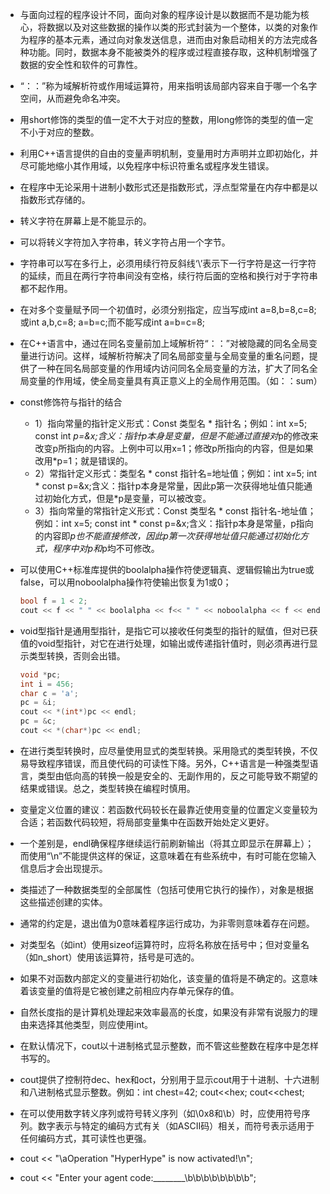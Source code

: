 - 与面向过程的程序设计不同，面向对象的程序设计是以数据而不是功能为核心，将数据以及对这些数据的操作以类的形式封装为一个整体，以类的对象作为程序的基本元素，通过向对象发送信息，进而由对象启动相关的方法完成各种功能。同时，数据本身不能被类外的程序或过程直接存取，这种机制增强了数据的安全性和软件的可靠性。 
- “：：”称为域解析符或作用域运算符，用来指明该局部内容来自于哪一个名字空间，从而避免命名冲突。 
- 用short修饰的类型的值一定不大于对应的整数，用long修饰的类型的值一定不小于对应的整数。 
- 利用C++语言提供的自由的变量声明机制，变量用时方声明并立即初始化，并尽可能地缩小其作用域，以免程序中标识符重名或程序发生错误。 
- 在程序中无论采用十进制小数形式还是指数形式，浮点型常量在内存中都是以指数形式存储的。 
- 转义字符在屏幕上是不能显示的。 
- 可以将转义字符加入字符串，转义字符占用一个字节。 
- 字符串可以写在多行上，必须用续行符反斜线‘\’表示下一行字符是这一行字符的延续，而且在两行字符串间没有空格，续行符后面的空格和换行对于字符串都不起作用。 
- 在对多个变量赋予同一个初值时，必须分别指定，应当写成int a=8,b=8,c=8;或int a,b,c=8;  a=b=c;而不能写成int a=b=c=8; 
- 在C++语言中，通过在同名变量前加上域解析符“：：”对被隐藏的同名全局变量进行访问。这样，域解析符解决了同名局部变量与全局变量的重名问题，提供了一种在同名局部变量的作用域内访问同名全局变量的方法，扩大了同名全局变量的作用域，使全局变量具有真正意义上的全局作用范围。（如：：sum）
- const修饰符与指针的结合
  - 1）指向常量的指针定义形式：Const 类型名 * 指针名；例如：int x=5;  const int *p=&x;含义：指针p本身是变量，但是不能通过直接对*p的修改来改变p所指向的内容。上例中可以用x=1；修改p所指向的内容，但是如果改用*p=1；就是错误的。 
  - 2）常指针定义形式：类型名 * const 指针名=地址值；例如：int x=5;  int * const p=&x;含义：指针p本身是常量，因此p第一次获得地址值只能通过初始化方式，但是*p是变量，可以被改变。 
  - 3）指向常量的常指针定义形式：Const 类型名 * const 指针名-地址值；例如：int x=5;  const int * const p=&x;含义：指针p本身是常量，p指向的内容即*p也不能直接修改，因此p第一次获得地址值只能通过初始化方式，程序中对p和*p均不可修改。 

- 可以使用C++标准库提供的boolalpha操作符使逻辑真、逻辑假输出为true或false，可以用noboolalpha操作符使输出恢复为1或0；

  ```c++
  bool f = 1 < 2;
  cout << f << " " << boolalpha << f<< " " << noboolalpha << f << endl; 
  ```

- void型指针是通用型指针，是指它可以接收任何类型的指针的赋值，但对已获值的void型指针，对它在进行处理，如输出或传递指针值时，则必须再进行显示类型转换，否则会出错。

  ```c++
  void *pc;
  int i = 456;
  char c = 'a';
  pc = &i;
  cout << *(int*)pc << endl;
  pc = &c;
  cout << *(char*)pc << endl; 
  ```

- 在进行类型转换时，应尽量使用显式的类型转换。采用隐式的类型转换，不仅易导致程序错误，而且使代码的可读性下降。另外，C++语言是一种强类型语言，类型由低向高的转换一般是安全的、无副作用的，反之可能导致不期望的结果或错误。总之，类型转换在编程时慎用。 
- 变量定义位置的建议：若函数代码较长在最靠近使用变量的位置定义变量较为合适；若函数代码较短，将局部变量集中在函数开始处定义更好。 
- 一个差别是，endl确保程序继续运行前刷新输出（将其立即显示在屏幕上）；而使用“\n”不能提供这样的保证，这意味着在有些系统中，有时可能在您输入信息后才会出现提示。 
- 类描述了一种数据类型的全部属性（包括可使用它执行的操作），对象是根据这些描述创建的实体。 
- 通常的约定是，退出值为0意味着程序运行成功，为非零则意味着存在问题。 
- 对类型名（如int）使用sizeof运算符时，应将名称放在括号中；但对变量名（如n_short）使用该运算符，括号是可选的。 
- 如果不对函数内部定义的变量进行初始化，该变量的值将是不确定的。这意味着该变量的值将是它被创建之前相应内存单元保存的值。 
- 自然长度指的是计算机处理起来效率最高的长度，如果没有非常有说服力的理由来选择其他类型，则应使用int。 
- 在默认情况下，cout以十进制格式显示整数，而不管这些整数在程序中是怎样书写的。 
- cout提供了控制符dec、hex和oct，分别用于显示cout用于十进制、十六进制和八进制格式显示整数。例如：int chest=42;  cout<<hex;  cout<<chest; 
- 在可以使用数字转义序列或符号转义序列（如\0x8和\b）时，应使用符号序列。数字表示与特定的编码方式有关（如ASCII码）相关，而符号表示适用于任何编码方式，其可读性也更强。 
- cout << "\aOperation \"HyperHype\" is now activated!\n"; 
- cout << "Enter your agent code:________\b\b\b\b\b\b\b\b";